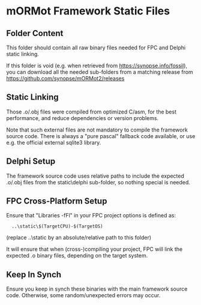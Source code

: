 # mORMot Framework Static Files

## Folder Content

This folder should contain all raw binary files needed for FPC and Delphi static linking.

If this folder is void (e.g. when retrieved from https://synopse.info/fossil), you can download all the needed sub-folders from a matching release from https://github.com/synopse/mORMot2/releases

## Static Linking

Those .o/.obj files were compiled from optimized C/asm, for the best performance, and reduce dependencies or version problems.

Note that such external files are not mandatory to compile the framework source code. There is always a "pure pascal" fallback code available, or use e.g. the official external sqlite3 library.

## Delphi Setup

The framework source code uses relative paths to include the expected .o/.obj files from the static\delphi sub-folder, so nothing special is needed.


## FPC Cross-Platform Setup

Ensure that "Libraries -fFl" in your FPC project options is defined as:

      ..\static\$(TargetCPU)-$(TargetOS)

(replace ..\static by an absolute/relative path to this folder)

It will ensure that when (cross-)compiling your project, FPC will link the expected .o binary files, depending on the target system.

## Keep In Synch

Ensure you keep in synch these binaries with the main framework source code.
Otherwise, some random/unexpected errors may occur.